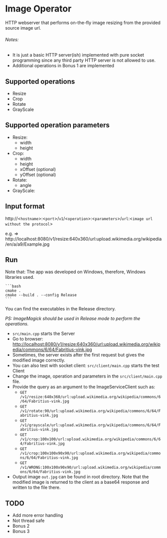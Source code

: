 # Image Operator
HTTP webserver that performs on-the-fly image resizing from the provided source image url.

###### Notes: 
- It is just a basic HTTP server(ish) implemented with pure socket programming since any third party HTTP server is not allowed to use.
- Additional operations in Bonus 1 are implemented

## Supported operations
- Resize
- Crop
- Rotate
- GrayScale

## Supported operation parameters
- Resize:
  - width
  - height
- Crop:
  - width
  - height
  - xOffset (optional)
  - yOffset (optional)
- Rotate:
  - angle
- GrayScale:

## Input format
http://<`hostname`>:<`port`>/`v1`/<`operation`>:<`parameters`>/`url`:<`image url without the protocol`>

e.g. => http://localhost:8080/v1/resize:640x360/url:upload.wikimedia.org/wikipedia/en/a/a9/Example.jpg

## Run
Note that: The app was developed on Windows, therefore, Windows libraries used.

    ```bash
    cmake .
    cmake --build . --config Release
    ```
You can find the executables in the Release directory.

_PS: ImageMagick should be used in Release mode to perform the operations._

- `src/main.cpp` starts the Server
- Go to browser: [http://localhost:8080/v1/resize:640x360/url:upload.wikimedia.org/wikipedia/commons/6/64/Fabritius-vink.jpg](http://localhost:8080/v1/resize:640x360/url:upload.wikimedia.org/wikipedia/commons/6/64/Fabritius-vink.jpg)
- Sometimes, the server exists after the first request but gives the modified image correctly.
- You can also test with socket client: `src/client/main.cpp` starts the test Client
- Change the image, operation and parameters in the `src/client/main.cpp` file.
- Provide the query as an argument to the ImageServiceClient such as:
  - `GET /v1/resize:640x360/url:upload.wikimedia.org/wikipedia/commons/6/64/Fabritius-vink.jpg`
  - `GET /v1/rotate:90/url:upload.wikimedia.org/wikipedia/commons/6/64/Fabritius-vink.jpg`
  - `GET /v1/grayscale/url:upload.wikimedia.org/wikipedia/commons/6/64/Fabritius-vink.jpg`
  - `GET /v1/crop:100x100/url:upload.wikimedia.org/wikipedia/commons/6/64/Fabritius-vink.jpg`
  - `GET /v1/crop:100x100x90x90/url:upload.wikimedia.org/wikipedia/commons/6/64/Fabritius-vink.jpg`
  - `GET /v1/WRONG:100x100x90x90/url:upload.wikimedia.org/wikipedia/commons/6/64/Fabritius-vink.jpg`
- Output image `out.jpg`  can be found in root directory. Note that the modified image is returned to the client as a base64 response and written to the file there.

## TODO
- Add more error handling
- Not thread safe
- Bonus 2
- Bonus 3
